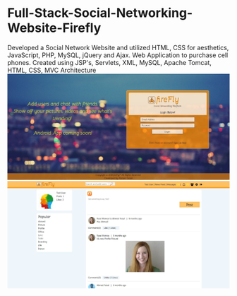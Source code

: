 # Full-Stack-Social-Networking-Website-Firefly
Developed a Social Network Website and utilized HTML, CSS for aesthetics, JavaScript, PHP, MySQL, jQuery and Ajax.
Web Application to purchase cell phones. Created using JSP's, Servlets, XML, MySQL, Apache Tomcat, HTML, CSS, MVC Architecture
![alt text](https://github.com/ahmedfaisal46/Full-Stack-Social-Networking-Website-Firefly/blob/master/02.JPG)
![alt text](https://github.com/ahmedfaisal46/Full-Stack-Social-Networking-Website-Firefly/blob/master/02_02.JPG)
